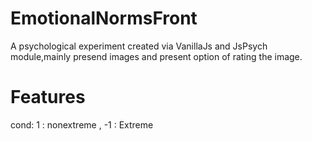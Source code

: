 # EmotionalNormsFront
 A psychological experiment created via VanillaJs and JsPsych module,mainly presend images and present option of rating the image.


# Features
cond:
 1 : nonextreme , -1 : Extreme
 